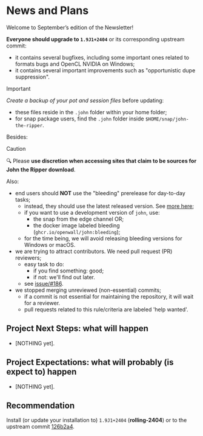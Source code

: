 # News and Plans

Welcome to September’s edition of the Newsletter!

**Everyone should upgrade to `1.9J1+2404`** or its corresponding upstream commit:

- it contains several bugfixes, including some important ones related to formats bugs and OpenCL NVIDIA on Windows;
- it contains several important improvements such as "opportunistic dupe suppression".

> [!IMPORTANT]
>
> _Create a backup of your pot and session files_ before updating:
>
> - these files reside in the `.john` folder within your home folder;
> - for snap package users, find the `.john` folder inside `$HOME/snap/john-the-ripper`.

Besides:

> [!CAUTION]
>
> 🔍 Please **use discretion when accessing sites that claim to be sources for John the Ripper download**.

Also:

- end users should **NOT** use the "bleeding" prerelease for day-to-day tasks;
  - instead, they should use the latest released version. See [more here](release-process.md#the-bleeding-release);
  - if you want to use a development version of `john`, use:
    - the snap from the edge channel OR;
    - the docker image labeled bleeding (`ghcr.io/openwall/john:bleeding`);
  - for the time being, we will avoid releasing bleeding versions for Windows or macOS.
- we are trying to attract contributors. We need pull request (PR) reviewers;
  - easy task to do:
    - if you find something: good;
    - if not: we'll find out later.
  - see [issue/#186](https://github.com/openwall/john-packages/issues/186).
- we stopped merging unreviewed (non-essential) commits;
  - if a commit is not essential for maintaining the repository, it will wait for a reviewer.
  - pull requests related to this rule/criteria are labeled 'help wanted'.

## Project Next Steps: what will happen

- [NOTHING yet].

## Project Expectations: what will probably (is expect to) happen

- [NOTHING yet].

## Recommendation

Install (or update your installation to) `1.9J1+2404` (**rolling-2404**) or to the upstream commit
[126b2a4](https://github.com/openwall/john/commit/126b2a4814f24f2ff6486e2c050ecb17072be7ba).
